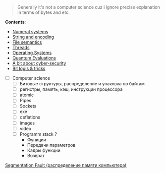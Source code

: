 > Generally it's not a computer science cuz i ignore precise explanation in terms of bytes and etc.

**Contents**:
* [Numeral systems](numeral-systems.md)
* [String and encoding](string-implementation.md)
* [File semantics](files.md)
* [Threads](threads.md)
* [Operating Systems](operating-systems.md)
* [Quantum Evaluations](quantum-evaluations.md)
* [A bit about cyber-security](cyber-security.md)
* [Bit logis & tricks](bit-logic.md)

- [ ]  Computer science
    - [ ]  Битовые структуры, распределение и упаковка по байтам
    - [ ]  регистры, память, кэш, инструкции процессора
    - [ ]  atomic
    - [ ]  Pipes
    - [ ]  Sockets
    - [ ]  exe
    - [ ]  deflations
    - [ ]  images
    - [ ]  video
    - [ ]  Programm stack ?
	    - Функции
        - Передачи параметров
        - Кадры функции
        - Возврат
        
[Segmentation Fault (распределение памяти компьютера)](https://habr.com/ru/companies/nix/articles/277759/)
